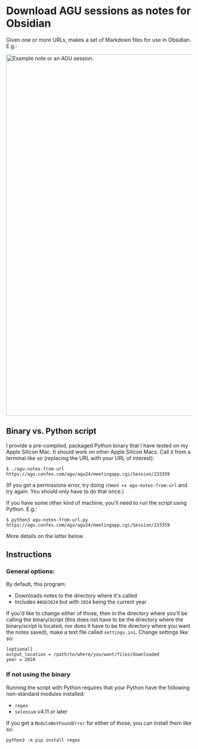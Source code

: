 # Download AGU sessions as notes for Obsidian

Given one or more URLs, makes a set of Markdown files for use in Obsidian. E.g.:

<img width="978" alt="Example note or an AGU session." src="https://user-images.githubusercontent.com/10454527/207506110-68ac370a-a30f-4150-9c0c-0f06484761ae.png">


## Binary vs. Python script

I provide a pre-compiled, packaged Python binary that I have tested on my Apple Silicon Mac. It should work on other Apple Silicon Macs. Call it from a terminal like so (replacing the URL with your URL of interest):
```
$ ./agu-notes-from-url https://agu.confex.com/agu/agu24/meetingapp.cgi/Session/233359
```
(If you get a permissions error, try doing `chmod +x agu-notes-from-url` and try again. You should only have to do that once.)

If you have some other kind of machine, you'll need to run the script using Python. E.g.:
```
$ python3 agu-notes-from-url.py https://agu.confex.com/agu/agu24/meetingapp.cgi/Session/233359
```
More details on the latter below.

## Instructions

### General options:

By default, this program:
- Downloads notes to the directory where it's called
- Includes `#AGU2024` but with `2024` being the current year

If you'd like to change either of those, then in the directory where you'll be calling the binary/script (this does not have to be the directory where the binary/script is located, nor does it have to be the directory where you want the notes saved), make a text file called `settings.ini`. Change settings like so:

```
[optional]
output_location = /path/to/where/you/want/files/downloaded
year = 2024
```

### If not using the binary
Running the script with Python requires that your Python have the following non-standard modules installed:
- `regex`
- `selenium` v4.11 or later

If you get a `ModuleNotFoundError` for either of those, you can install them like so:
```
python3 -m pip install regex
```

